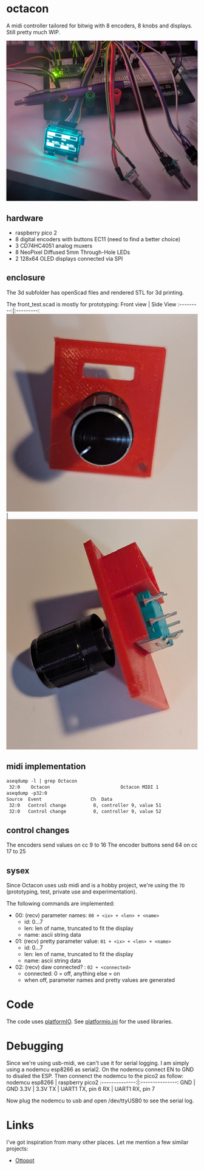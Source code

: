 # octacon
A midi controller tailored for bitwig with 8 encoders, 8 knobs and displays. Still pretty much WIP.

![wip image of the day](/docs/img/20250325.proto_build.jpg)

## hardware

* raspberry pico 2
* 8 digital encoders with buttons EC11 (need to find a better choice)
* 3 CD74HC4051 analog muxers
* 8 NeoPixel Diffused 5mm Through-Hole LEDs
* 2 128x64 OLED displays connected via SPI

## enclosure

The 3d subfolder has openScad files and rendered STL for 3d printing.

The front_test.scad is mostly for prototyping:
Front view | Side View
:---------:|:---------:
![front](/docs/img/20250325.enc_housing_front.jpg) | ![front](/docs/img/20250325.enc_housing_side.jpg)

## midi implementation

```
aseqdump -l | grep Octacon
 32:0    Octacon                          Octacon MIDI 1
aseqdump -p32:0
Source  Event                  Ch  Data
 32:0   Control change          0, controller 9, value 51
 32:0   Control change          0, controller 9, value 52
```

## control changes

The encoders send values on cc 9 to 16
The encoder buttons send 64 on cc 17 to 25

## sysex

Since Octacon uses usb midi and is a hobby project, we're using the `7D` (prototyping, test, private use and experimentation). 

The following commands are implemented:
* 00: (recv) parameter names: `00 + <ix> + <len> + <name>`
  * id: 0...7
  * len: len of name, truncated to fit the display
  * name: ascii string data
* 01: (recv) pretty parameter value: `01 + <ix> + <len> + <name>`
  * id: 0...7
  * len: len of name, truncated to fit the display
  * name: ascii string data
* 02: (recv) daw connected? : `02 + <connected>`
  * connected: 0 = off, anything else = on
  * when off, parameter names and pretty values are generated

# Code

The code uses [platformIO](https://platformio.org/). See [platformio.ini](platformio.ini) for the used libraries.

# Debugging

Since we're using usb-midi, we can't use it for serial logging. I am simply using a nodemcu esp8266 as serial2. On the nodemcu connect EN to GND to disaled the ESP. Then  connenct the nodemcu to the pico2 as follow:
nodemcu esp8266 | raspberry pico2 
:--------------:|:---------------:
GND  | GND
3.3V | 3.3V
TX   | UART1 TX, pin 6 
RX   | UART1 RX, pin 7

Now plug the nodemcu to usb and open /dev/ttyUSB0 to see the serial log.

# Links

I've got inspiration from many other places. Let me mention a few similar
projects:
* [Ottopot](https://gerotakke.de/ottopot/)
